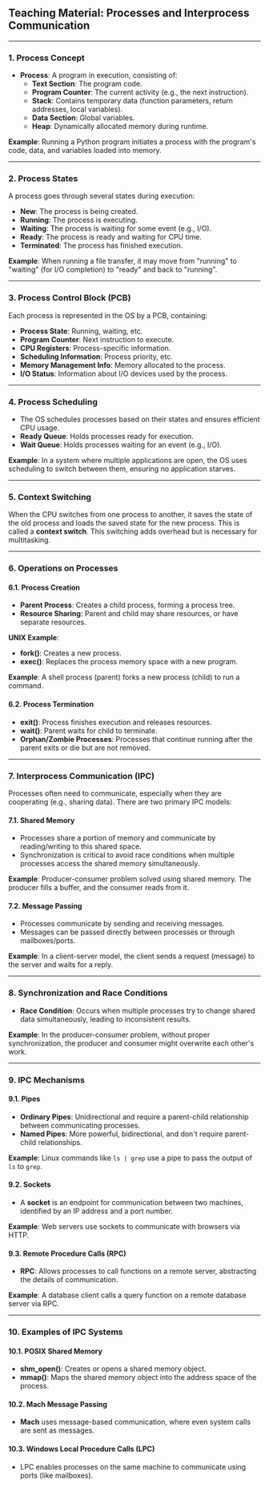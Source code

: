 ## Teaching Material: **Processes and Interprocess Communication**

---

### **1. Process Concept**
- **Process**: A program in execution, consisting of:
  - **Text Section**: The program code.
  - **Program Counter**: The current activity (e.g., the next instruction).
  - **Stack**: Contains temporary data (function parameters, return addresses, local variables).
  - **Data Section**: Global variables.
  - **Heap**: Dynamically allocated memory during runtime.

**Example**: Running a Python program initiates a process with the program's code, data, and variables loaded into memory.

---

### **2. Process States**
A process goes through several states during execution:
- **New**: The process is being created.
- **Running**: The process is executing.
- **Waiting**: The process is waiting for some event (e.g., I/O).
- **Ready**: The process is ready and waiting for CPU time.
- **Terminated**: The process has finished execution.

**Example**: When running a file transfer, it may move from "running" to "waiting" (for I/O completion) to "ready" and back to "running".

---

### **3. Process Control Block (PCB)**
Each process is represented in the OS by a PCB, containing:
- **Process State**: Running, waiting, etc.
- **Program Counter**: Next instruction to execute.
- **CPU Registers**: Process-specific information.
- **Scheduling Information**: Process priority, etc.
- **Memory Management Info**: Memory allocated to the process.
- **I/O Status**: Information about I/O devices used by the process.

---

### **4. Process Scheduling**
- The OS schedules processes based on their states and ensures efficient CPU usage.
- **Ready Queue**: Holds processes ready for execution.
- **Wait Queue**: Holds processes waiting for an event (e.g., I/O).

**Example**: In a system where multiple applications are open, the OS uses scheduling to switch between them, ensuring no application starves.

---

### **5. Context Switching**
When the CPU switches from one process to another, it saves the state of the old process and loads the saved state for the new process. This is called a **context switch**. This switching adds overhead but is necessary for multitasking.

---

### **6. Operations on Processes**

#### **6.1. Process Creation**
- **Parent Process**: Creates a child process, forming a process tree.
- **Resource Sharing**: Parent and child may share resources, or have separate resources.
  
**UNIX Example**:
- **fork()**: Creates a new process.
- **exec()**: Replaces the process memory space with a new program.
  
**Example**: A shell process (parent) forks a new process (child) to run a command.

#### **6.2. Process Termination**
- **exit()**: Process finishes execution and releases resources.
- **wait()**: Parent waits for child to terminate.
- **Orphan/Zombie Processes**: Processes that continue running after the parent exits or die but are not removed.

---

### **7. Interprocess Communication (IPC)**
Processes often need to communicate, especially when they are cooperating (e.g., sharing data). There are two primary IPC models:

#### **7.1. Shared Memory**
- Processes share a portion of memory and communicate by reading/writing to this shared space.
- Synchronization is critical to avoid race conditions when multiple processes access the shared memory simultaneously.

**Example**: Producer-consumer problem solved using shared memory. The producer fills a buffer, and the consumer reads from it.

#### **7.2. Message Passing**
- Processes communicate by sending and receiving messages.
- Messages can be passed directly between processes or through mailboxes/ports.
  
**Example**: In a client-server model, the client sends a request (message) to the server and waits for a reply.

---

### **8. Synchronization and Race Conditions**
- **Race Condition**: Occurs when multiple processes try to change shared data simultaneously, leading to inconsistent results.

**Example**: In the producer-consumer problem, without proper synchronization, the producer and consumer might overwrite each other's work.

---

### **9. IPC Mechanisms**

#### **9.1. Pipes**
- **Ordinary Pipes**: Unidirectional and require a parent-child relationship between communicating processes.
- **Named Pipes**: More powerful, bidirectional, and don't require parent-child relationships.

**Example**: Linux commands like `ls | grep` use a pipe to pass the output of `ls` to `grep`.

#### **9.2. Sockets**
- A **socket** is an endpoint for communication between two machines, identified by an IP address and a port number.
  
**Example**: Web servers use sockets to communicate with browsers via HTTP.

#### **9.3. Remote Procedure Calls (RPC)**
- **RPC**: Allows processes to call functions on a remote server, abstracting the details of communication.
  
**Example**: A database client calls a query function on a remote database server via RPC.

---

### **10. Examples of IPC Systems**

#### **10.1. POSIX Shared Memory**
- **shm_open()**: Creates or opens a shared memory object.
- **mmap()**: Maps the shared memory object into the address space of the process.

#### **10.2. Mach Message Passing**
- **Mach** uses message-based communication, where even system calls are sent as messages.

#### **10.3. Windows Local Procedure Calls (LPC)**
- LPC enables processes on the same machine to communicate using ports (like mailboxes).

